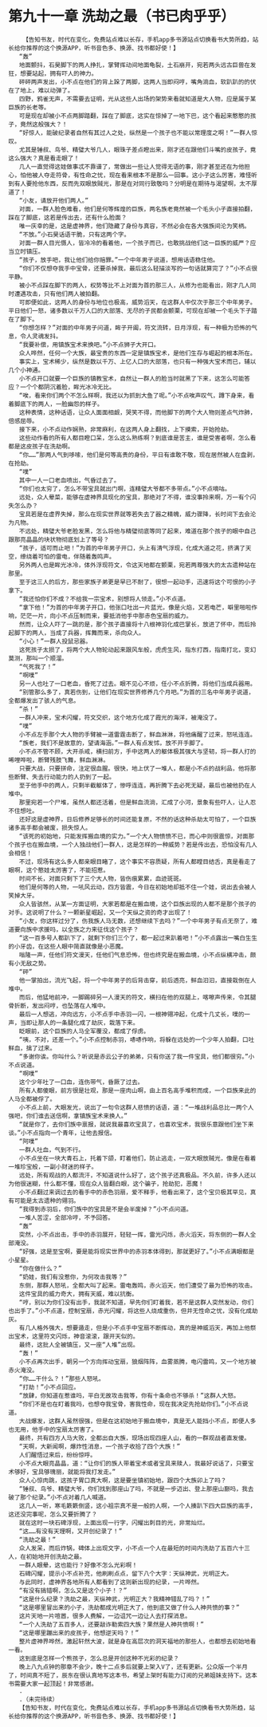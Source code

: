 # 第九十一章 洗劫之最（书已肉乎乎）
        【告知书友，时代在变化，免费站点难以长存，手机app多书源站点切换看书大势所趋，站长给你推荐的这个换源APP，听书音色多、换源、找书都好使！】
       “轰”
       地面颤抖，石昊脚下的两人挣扎，掌臂挥动间地面龟裂，土石崩开，宛若两头远古巨兽在发狂，想要站起，拥有吓人的神力。
       砰砰两声发出，小不点在他们的背上跺了两脚，这两人当即闷哼，嘴角淌血，软趴趴的的伏在了地上，难以动弹了。
       四野，鸦雀无声，不需要去证明，光从这些人出场的架势来看就知道是大人物，应是属于某巨族的长老等。
       可是现在却被小不点两脚踏翻，踩在了脚底，这实在惊掉了一地下巴，这个看起来憨憨的孩子，竟然这般强大？！
       “好惊人，能破纪录者自然有其过人之处，纵然是一个孩子也不能以常理度之啊！”一群人惊叹。
       尤其是锤叔、鸟爷、精璧大爷几人，眼珠子差点瞪出来，刚才还在跟他们斗嘴的皮孩子，竟这么强大？真是看走眼了！
       几人一直觉得这娃做事忒不靠谱了，常做出一些让人觉得无语的事，刚才甚至还在为他担心，怕他被人夺走符骨，有性命之忧，现在看来根本不是那么一回事。这小子这么厉害，难怪听到有人要抢他东西，反而先双眼放贼光，那是在对同行致敬吗？分明是在期待与渴望啊，太不厚道了！
       “小友，请放开他们两人。”
       对面，一群人脸色难看，他们是何等辉煌的巨族，两名族老竟然被一个毛头小子直接拍翻，踩在了脚底，这若是传出去，还有什么脸面？
       唯一庆幸的是，这是虚神界，他们隐藏了身份与真容，不然必会在各大强族间沦为笑柄。
       “不放。”小石昊话语干脆，只有这两个字。
       对面一群人目光慑人，皆冷冷的看着他，一个孩子而已，也敢挑战他们这一巨族的威严？应当立时镇压。
       “孩子，放手吧，我让他们给你赔罪。”一个中年男子说道，想用话语稳住他。
       “你们不仅想夺我手中宝骨，还要杀掉我，最后这么轻描淡写的一句话就算完了？”小不点很平静。
       被小不点踩在脚下的两人，权势等比不上对面为首的那三人，从修为也能看出，刚才几人同时遭遇攻击，只有他们两人被拍翻。
       可即便如此，这两人的身份与地位也极高，威势滔天，在这群人中仅次于那三个中年男子。平日他们一怒，诸多数以千万人口的大部落、无尽的子民都会颤栗，可现在却被一个毛头下子踏在了脚下。
       “你想怎样？”对面的中年男子问道，眸子开阖，符文流转，日月浮现，有一种极为恐怖的气息，令人灵魂发抖。
       “我要补偿，用镇族宝术来换吧。”小不点狮子大开口。
       众人哗然，任何一个大族，最宝贵的东西一定是镇族宝术，是他们生存与崛起的根本所在。
       事实上，宝术稀少，纵然是数以千万、上亿人口的大部落，也只有一种强大宝术而已，辅以几个小神通。
       小不点开口就要一个巨族的镇教宝术，自然让一群人的脸当时就黑了下来，这怎么可能答应？一个个都阴沉着脸，眸光冰冷无比。
       “唉，看来你们两个不怎么样啊，我还以为抓到大鱼了呢。”小不点唉声叹气，蹲下身来，看着脚底下的两人，一脸幽怨的样子。
       这种表情，这种话语，让众人面面相觑，哭笑不得，而他脚下的两个大人物则差点气炸肺，倍感屈辱。
       接下来，小不点动作娴熟，非常麻利，在这两人身上翻找，上下摸索，开始抢劫。
       这些动作看的所有人都目瞪口呆，怎么这么熟练啊？到底谁是苦主，谁是受害者啊，怎么看都是这皮孩子在洗劫啊。
       “你……”那两人气到哆嗦，他们是何等高贵的身份，平日有谁敢不敬，现在居然被人在盘剥，在抢劫。
       “噗”
       其中一人一口老血喷出，气昏过去了。
       “你们也太穷了，怎么不带宝具就出门啊，连精璧大爷都不多带点。”小不点嘀咕。
       远处，众人晕菜，能够在虚神界具现化的宝具，那绝对了不得，谁没事拎来啊，万一有个闪失怎么办？
       宝具若是在虚界失掉，那么在现实世界就等若失去了器之精魄，威力骤降，长时间下去会沦为凡物。
       不远处，精璧大爷老脸发黑，怎么将他与精璧彻底等同了起来，难道在那个孩子的眼中自己跟那亮晶晶的块状物彻底划上了等号？
       “孩子，适可而止吧！”为首的中年男子开口，头上有清气浮现，化成大道之花，挤满了天空，缭绕着可怕的雷电，伴随着轰鸣声。
       另外两人也是眸光冰冷，体外浮现符文，令这天地都在颤栗，宛若两尊强大的太古遗种站在那里。
       至于这三人的后方，那些家族子弟更是早已不耐了，很想一起动手，迅速将这个可恨的小子拿下。
       “我还怕你们不成？不给我一宗宝术，别想将人领走。”小不点道。
       “拿下他！”为首的中年男子开口，他张口吐出一片蓝光，像是火焰，又若电芒，噼里啪啦作响，茫茫一片，向小不点压制而来，要抵消他手中那赤色宝扇的威力。
       然而，让众人吓了一跳的是，那个孩子直接将十八根神羽化成巴掌长，放进了怀中，而后拎起脚下的两人，当成了兵器，挥舞而来，杀向众人。
       “小心！”一群人投鼠忌器。
       这死孩子太损了，将两个大人物轮动起来跟风车般，虎虎生风，指东打西，指南打北，变幻莫测，那叫一个顺溜。
       “气死我了！”
       “啊噗”
       另一人也吐了一口老血，昏死了过去。眼不见心不烦，任小不点折腾，将他们当成兵器用。
       “别管那么多了，真若伤到，让他们在现实世界修养几个月吧。”为首的三名中年男子说道，全都爆发出了骇人的气息。
       “杀！”
       一群人冲来，宝术闪耀，符文交织，这个地方化成了霞光的海洋，被淹没了。
       “噗”
       小不点左手那个大人物的手臂被一道雷霆击断了，鲜血淋淋，将他痛醒了过来，怒吼连连。
       “族老，我们不是故意的，望请海涵。”一群人有点发怵，放不开手脚了。
       小不点不管不顾，大开杀戒，横扫前方，手中这两人的躯体极其强大与坚韧，将一群人打的唏哩哗啦，断臂残肢飞舞，鲜血淋淋。
       只要大战，只要拼命，注定很血腥。很快，地上伏了一堆人，都是小不点的战利品，他将那些断臂、失去行动能力的人扔到了一起。
       至于他手中的两人，只剩半截躯体了，惨呼连连，再折腾下去必死无疑，最后也被他扔在人堆中。
       那里宛若一个尸堆，虽然人都还活着，但是鲜血流淌，汇成了小河，景象有些吓人，让人忍不住想吐。
       还好这是虚神界，日后修养足够长的时间还能复原，不然的话这种杀劫太可怕了，一个巨族诸多高手都会被废，损失惊人。
       “该死的初始地，只能发挥搬血境的实力。”一个大人物愤愤不已，而心中则很震惊，对面那个孩子也在搬血境，一个人独战他们一群人，这是怎样的一种威势？若是传出去，恐怕没有几人会相信！
       不过，现场有这么多人都亲眼目睹了，这个事实不容质疑，所有人都瞠目结舌，真是看走了眼啊，这个憨娃太厉害了，不能招惹。
       时间不长，对面只剩下了三个大人物，皆伤痕累累，血迹斑斑。
       他们是何等的人物，一吼风云动，四方皆震，今日在初始地却抵不住一个娃，说出去会被人笑掉大牙。
       众人皆骇然，从某一方面证明，大家若都是在搬血境，这个巨族出现的人都不是那个孩子的对手。这说明了什么？一颗新星崛起，又一个天纵之资的奇才出现了！
       “小友，你这样过分了，伤我族人马无数，还想继续下去吗？”一个中年男子有点无奈了，难道要向族中求援吗，以全族之力来征伐这个孩子？
       “这一百多号人都趴下了，就剩下你们三个了，都一起过来趴着吧！”小不点露出一嘴白生生的小牙齿，在这些人眼中简直就像是小恶魔。
       嗡隆一声，任他们符文漫天，任他们气息恐怖，但也终究是在搬血境，小不点纵横冲击，颇有小无敌之势。
       “砰”
       他一掌拍出，流光飞起，将一个中年男子的后背击穿，前后透亮，鲜血汩汩，直接栽倒在人堆中。
       而后，他猛地前冲，一脚踢碎另一人漫天的符文，横扫在他的双腿上，喀嚓声传来，令其腿骨折断，发出闷哼，也坠落在人堆中。
       最后一人想逃，冲向远方，小不点手中赤羽一闪，一根神翎冲起，化成十几丈长，噗的一声，当即让那人的一条腿化成了劫灰，栽落下来。
       眨眼前，这个巨族的人马全军覆没，都成了俘虏。
       “咦，不对，还差一个。”小不点控制赤羽，哧哧作响，将躲在远处的一个少年人拍翻，口吐鲜血，擒了过来。
       “多谢你诶。你叫什么？听说是赤云公子的弟弟，只有你送了我一件宝具，他们都很穷。”小不点说道。
       “啊噗”
       这个少年吐了一口血，连伤带气，昏厥了过去。
       所有人都傻眼，前方很是壮观，那是一座肉山啊，由上百名高手堆积而成，一个巨族来此的人马全都被俘了。
       小不点上前，大眼发光，说出了一句令这群人悲愤的话语，道：“一堆战利品总比一两个人强吧，你们谁去送信啊，拿镇族宝术来换人。”
       “就是你了，去你们族中禀报，就说我最喜欢宝具了，也喜欢宝术，我很乐意跟他们坐下来谈。”小不点指向一个青年，让他去报信。
       “阿噗”
       一群人吐血，气到不行。
       小不点坐在一块大青石上，托着下颌，盯着他们，防止逃走，一双大眼放贼光，像是在看着一堆珍宝般，一副小财迷的样子。
       远处，所有观战的人都流汗，不知道说什么好了，这个孩子还真极品。不久前，许多人还以为他很迷糊，什么都不懂，现在众人皆翻白眼，这个骗子，抢劫犯，恶魔！
       小不点翻过来调过去的看手中的赤色羽扇，爱不释手，他看出来了，这个宝贝极其罕见，真有可能是太古遗种的翎羽。
       “我得到赤羽后，你们族中的宝具是不是会半废掉？”小不点问道。
       一堆人苦涩，全部冷哼，不予回答。
       “轰”
       突然，小不点出击，手中的赤羽展开，轻轻一挥，雷光闪烁，赤火滔天，将东侧的一群人全部淹没。
       “好强，这是至宝啊，要是能将现实世界中的赤羽本体得到，那就更好了。”小不点满眼都是小星星。
       “你在做什么？”
       “奶娃，我们有没惹你，为何攻击我等？”
       东侧，那群人怒吼，全都大叫了起来。雷电轰鸣，赤火滔天，他们遭受了最为恐怖的攻击。
       这件宝具的威力奇大，拥有天威，难以抗衡。
       “哼，别以为你们没有出手，我就不知道，早先你们盯着我，若不是这群人突然发动，你们也出手了。”小不点道，控制宝扇，赤光闪耀，将这些人烧成重伤，但并无性命之忧，没有化成劫灰。
       有几人格外强大，想要遁走，但是小不点手中宝扇不断挥动，真的是神威滔天，再加上他祭出宝术，这里符文闪烁，神音滚滚，跟开天似的。
       最终，这批人全被镇压，又一座“人堆”出现。
       “轰！”
       小不点再次出手，朝另一个方向挥动宝扇，狼烟阵阵，血雾蒸腾，电闪雷鸣，又一个地方被赤火淹没。
       “你……干什么？！”那些人怒吼。
       “打劫！”小不点回应。
       “放肆，你知道在惹谁吗，平白无故攻击我等，你有十条命也不够杀！”这群人大怒。
       “你们不是也在盯着我吗，也想夺我宝骨，害我性命，现在我决定先抢劫你们。”小不点说道。
       大战爆发，这群人虽然很强，但是在这初始地于搬血境中，真是无人能挡小不点，即便人多也无用，他手中的宝扇太厉害了。
       最终，共有四方人马大败，全都出自大族，现场出现四座人山，看的一群观战者直发傻。
       “天啊，大新闻啊，爆炸性消息，一个孩子收拾了四个大族！”
       人们醒悟过来后，纷纷惊呼。
       小不点大眼亮晶晶，道：“让你们的族人带着宝术或者宝具来赎人，我最好说话了，只要宝术够好，宝具够瑰丽，就能将我打发走。”
       众人心惊肉跳，这孩子胃口真大啊，这是要坐镇初始地，跟四个大族卯上了吗？
       “锤叔、鸟爷、精璧大爷，你们找到那座山了吗，不就是一步迈出、登上那座山巅吗，我去破了那个纪录。”小不点对着几人喊道。
       这几人一听，寒毛簌簌倒竖，这小祖宗真不是一般的人啊，一个人揍趴下四大巨族的高手，这还没完事呢，怎么又要折腾了？
       就在这时一块石碑浮现，上面出现一行字，闪耀出刺目的光，非常灿烂。
       “这……有没有天理啊，又开创纪录了！”
       “洗劫之最！”
       众人发呆，而后炸锅，碑体上出现文字，小不点一个人在最短的时间内洗劫了五百六十三人，在初始地开创洗劫之最。
       一群人眼晕，这也能行？好像不怎么光彩啊！
       石碑闪耀，提示小不点补充，他刷刷点点，留下八个大字：天纵神武，光明正大。
       与此同时，虚神界各地所有人都看到了这则新出现的纪录，一片哗然。
       “有没有搞错啊，怎么又是这个小子！？”
       “这是什么纪录？洗劫之最，天纵神武，光明正大？我精神错乱了吗？！”
       “这是哪里冒出来的小子，洗劫都成光明正大了，他到底又做了什么人神共愤的事？”
       这片天地一片喧嚣，很多人费解，一边诅咒一边让人去打探消息。
       “一个人洗劫了五百多人，还要敲诈勒索四大族？果然是人神共愤啊！”
       “这是哪里蹦出来的皮孩子，他想逆天吗？！”
       整片虚神界哗然，激起轩然大波，就是身在高层次的洞天福地的那些人，也都想去初始地看一看。
       这到底是怎样一个熊孩子，怎么总是开创这种不光彩的纪录？
       晚上八九点钟的那章不会少，晚十二点多后就要上架入V了，还有更新。公众版一个半月了，时间真不短了，辰东在很认真地写这本书，希望上架时有能力订阅的兄弟姐妹支持下。这本书需要大家一起顶起！非常感谢。
       .
       .（未完待续）
       【告知书友，时代在变化，免费站点难以长存，手机app多书源站点切换看书大势所趋，站长给你推荐的这个换源APP，听书音色多、换源、找书都好使！】